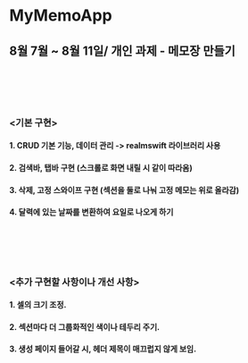 # MyMemoApp
## 8월 7월 ~ 8월 11일/ 개인 과제 - 메모장 만들기
<br></br>
-----
### <기본 구현>
#### 1. CRUD 기본 기능, 데이터 관리 -> realmswift 라이브러리 사용 
#### 2. 검색바, 탭바 구현 (스크롤로 화면 내릴 시 같이 따라옴)
#### 3. 삭제, 고정 스와이프 구현 (섹션을 둘로 나눠 고정 메모는 위로 올라감)
#### 4. 달력에 있는 날짜를 변환하여 요일로 나오게 하기
<br></br>
-----
### <추가 구현할 사항이나 개선 사항>
#### 1. 셀의 크기 조정.
#### 2. 섹션마다 더 그룹화적인 색이나 테두리 주기.
#### 3. 생성 페이지 들어갈 시, 헤더 제목이 매끄럽지 않게 보임.
